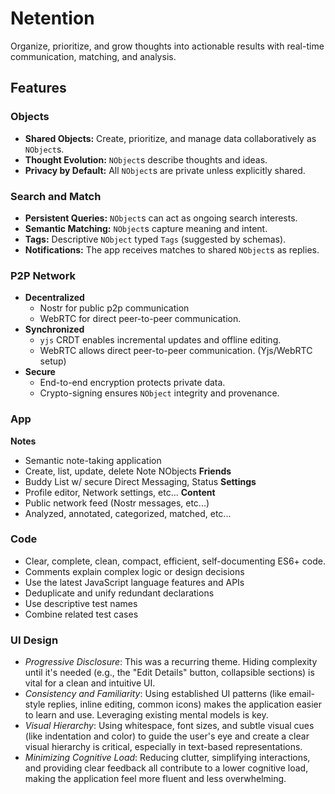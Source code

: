 # Netention

Organize, prioritize, and grow thoughts into actionable results with real-time communication, matching, and analysis.

## Features

### Objects

- **Shared Objects:** Create, prioritize, and manage data collaboratively as `NObject`s.
- **Thought Evolution:** `NObject`s describe thoughts and ideas.
- **Privacy by Default:** All `NObject`s are private unless explicitly shared.

### Search and Match

- **Persistent Queries:** `NObject`s can act as ongoing search interests.
- **Semantic Matching:** `NObject`s capture meaning and intent.
- **Tags:** Descriptive `NObject` typed `Tags` (suggested by schemas).
- **Notifications:** The app receives matches to shared `NObject`s as replies.

### P2P Network

- **Decentralized**
    - Nostr for public p2p communication
    - WebRTC for direct peer-to-peer communication.
- **Synchronized**
    - `yjs` CRDT enables incremental updates and offline editing.
    - WebRTC allows direct peer-to-peer communication. (Yjs/WebRTC setup)
- **Secure**
    - End-to-end encryption protects private data.
    - Crypto-signing ensures `NObject` integrity and provenance.

### App ###

**Notes**

- Semantic note-taking application
- Create, list, update, delete Note NObjects
  **Friends**
- Buddy List w/ secure Direct Messaging, Status
  **Settings**
- Profile editor, Network settings, etc...
  **Content**
- Public network feed (Nostr messages, etc...)
- Analyzed, annotated, categorized, matched, etc...

### Code

- Clear, complete, clean, compact, efficient, self-documenting ES6+ code.
- Comments explain complex logic or design decisions
- Use the latest JavaScript language features and APIs
- Deduplicate and unify redundant declarations
- Use descriptive test names
- Combine related test cases

### UI Design

- *Progressive Disclosure*: This was a recurring theme. Hiding complexity until it's needed (e.g., the "Edit Details"
  button, collapsible sections) is vital for a clean and intuitive UI.
- *Consistency and Familiarity*: Using established UI patterns (like email-style replies, inline editing, common icons)
  makes the application easier to learn and use. Leveraging existing mental models is key.
- *Visual Hierarchy*: Using whitespace, font sizes, and subtle visual cues (like indentation and color) to guide the
  user's eye and create a clear visual hierarchy is critical, especially in text-based representations.
- *Minimizing Cognitive Load*: Reducing clutter, simplifying interactions, and providing clear feedback all contribute
  to a lower cognitive load, making the application feel more fluent and less overwhelming.